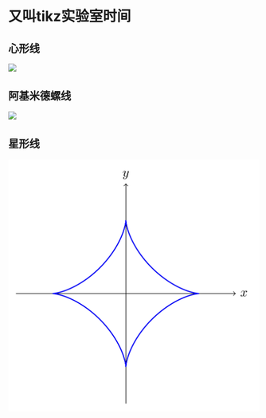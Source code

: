 # 又叫tikz实验室时间
## 心形线
![](images/2024-01-07-22-25-01.png)
## 阿基米德螺线
![](images/2024-01-07-22-33-45.png)
## 星形线
![](images/2024-01-07-22-37-17.png)